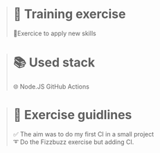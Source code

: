 ># 👥 Training exercise
>
> 💪Exercice to apply new skills
>

># 📚 Used stack
>
>🌐 Node.JS GitHub Actions
>

># 📑 Exercise guidlines
>
>✅ The aim was to do my first CI in a small project <br>
>➰ Do the Fizzbuzz exercise but adding CI.
>
